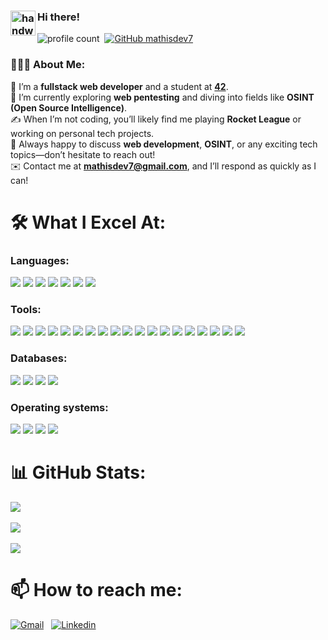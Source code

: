 ### <img alt="handwavegif" src="https://user-images.githubusercontent.com/39513876/112366216-8cfe7400-8cfe-11eb-8116-7d3dbae20e97.gif" width='40' align="left"/> Hi there!
![profile count](https://komarev.com/ghpvc/?username=mathisdev7&color=red)&nbsp;
[![GitHub mathisdev7](https://img.shields.io/github/followers/mathisdev7?label=follow&style=social)](https://github.com/mathisdev7)&nbsp;
### 👨🏻‍💻 About Me:  
🚀  I’m a **fullstack web developer** and a student at **[42](https://42perpignan.fr/)**. 
<br />
🌱  I’m currently exploring **web pentesting** and diving into fields like **OSINT (Open Source Intelligence)**.  
✍️  When I’m not coding, you’ll likely find me playing **Rocket League** or working on personal tech projects.  
💬  Always happy to discuss **web development**, **OSINT**, or any exciting tech topics—don’t hesitate to reach out!  
✉️  Contact me at **mathisdev7@gmail.com**, and I’ll respond as quickly as I can!  

# 🛠 What I Excel At:
### Languages:
<a href="https://developer.mozilla.org/en/docs/Web/CSS" target="_blank"><img src="https://img.shields.io/badge/CSS3-1572B6?style=for-the-badge&logo=css3&logoColor=white" /></a>
<a href="https://developer.mozilla.org/en/docs/Web/HTML" target="_blank"><img src="https://img.shields.io/badge/HTML5-E34F26?style=for-the-badge&logo=html5&logoColor=white" /></a>
<a href="https://developer.mozilla.org/en/docs/Web/JavaScript" target="_blank"><img src="https://img.shields.io/badge/JavaScript-323330?style=for-the-badge&logo=javascript&logoColor=F7DF1E" /></a>
<a href="https://www.python.org" target="_blank"><img src="https://img.shields.io/badge/Python-FFD43B?style=for-the-badge&logo=python&logoColor=blue" /></a>
<a href="https://www.typescriptlang.org/" target="_blank"><img src="https://img.shields.io/badge/TypeScript-007ACC?style=for-the-badge&logo=typescript&logoColor=white" /></a>
<a href="https://www.google.com/" target="_blank"><img src="https://img.shields.io/badge/C-007BCC?style=for-the-badge&logo=c&logoColor=white" /></a>
<a href="https://www.google.com/" target="_blank"><img src="https://img.shields.io/badge/CPP-DA70D6?style=for-the-badge&logo=cplusplus&logoColor=white" /></a>

### Tools:
<a href="https://git-scm.com" target="_blank"><img src="https://img.shields.io/badge/Git-671ddf?&style=for-the-badge&logo=git&logoColor=white" /></a>
<a href="https://www.electronjs.org" target="_blank"><img src="https://img.shields.io/badge/Electron-2B2E3A?style=for-the-badge&logo=electron&logoColor=9FEAF9" /></a>
<a href="https://expressjs.com" target="_blank"><img src="https://img.shields.io/badge/ExpressJS-000000?style=for-the-badge&logo=express&logoColor=white" /></a>
<a href="https://nextjs.org" target="_blank"><img src="https://img.shields.io/badge/nextjs-000000?style=for-the-badge&logo=nextdotjs&logoColor=white" /></a>
<a href="https://remix.run/" target="_blank"><img src="https://img.shields.io/badge/remixjs-000000?style=for-the-badge&logo=remix&logoColor=white" /></a>
<a href="https://nodejs.org/" target="_blank"><img src="https://img.shields.io/badge/Nodejs-339933?style=for-the-badge&logo=nodedotjs&logoColor=white" /></a>
<a href="https://www.npmjs.com" target="_blank"><img src="https://img.shields.io/badge/npm-CB3837?style=for-the-badge&logo=npm&logoColor=white" /></a>
<a href="https://pnpm.io" target="_blank"><img src="https://img.shields.io/badge/pnpm-CB3837?style=for-the-badge&logo=pnpm&logoColor=white" /></a>
<a href="https://react.dev" target="_blank"><img src="https://img.shields.io/badge/React-20232A?style=for-the-badge&logo=react&logoColor=61DAFB" /></a>
<a href="https://reactnative.dev/" target="_blank"><img src="https://img.shields.io/badge/React_Native-20232A?style=for-the-badge&logo=react&logoColor=61DAFB" /></a>
<a href="https://ui.shadcn.com" target="_blank"><img src="https://img.shields.io/badge/shadcn%2Fui-000000?style=for-the-badge&logo=shadcnui&logoColor=white" /></a>
<a href="https://socket.io" target="_blank"><img src="https://img.shields.io/badge/Socket.io-010101?&style=for-the-badge&logo=Socket.io&logoColor=white" /></a>
<a href="https://tailwindcss.com" target="_blank"><img src="https://img.shields.io/badge/Tailwind_CSS-38B2AC?style=for-the-badge&logo=tailwind-css&logoColor=white" /></a>
<a href="https://typestrong.org/ts-node" target="_blank"><img src="https://img.shields.io/badge/ts--node-3178C6?style=for-the-badge&logo=ts-node&logoColor=white" /></a>
<a href="https://classic.yarnpkg.com/lang/en" target="_blank"><img src="https://img.shields.io/badge/Yarn-2C8EBB?style=for-the-badge&logo=yarn&logoColor=white" /></a>
<a href="https://www.prisma.io" target="_blank"><img src="https://img.shields.io/badge/Prisma-3982CE?style=for-the-badge&logo=Prisma&logoColor=white" /></a>
<a href="https://eslint.org" target="_blank"><img src="https://img.shields.io/badge/eslint-3A33D1?style=for-the-badge&logo=eslint&logoColor=white" /></a>
<a href="https://prettier.io" target="_blank"><img src="https://img.shields.io/badge/prettier-1A2C34?style=for-the-badge&logo=prettier&logoColor=F7BA3E" /></a>
<a href="https://zod.dev" target="_blank"><img src="https://img.shields.io/badge/Zod-000000?style=for-the-badge&logo=zod&logoColor=3068B7" /></a>

### Databases:
<a href="https://www.mongodb.com/fr-fr" target="_blank"><img src="https://img.shields.io/badge/MongoDB-4EA94B?style=for-the-badge&logo=mongodb&logoColor=white" /></a>
<a href="https://www.mysql.com/fr" target="_blank"><img src="https://img.shields.io/badge/MySQL-005C84?style=for-the-badge&logo=mysql&logoColor=white" /></a>
<a href="https://www.sqlite.org" target="_blank"><img src="https://img.shields.io/badge/Sqlite-003B57?style=for-the-badge&logo=sqlite&logoColor=white" /></a>
<a href="https://www.postgresql.org" target="_blank"><img src="https://img.shields.io/badge/PostgreSQL-316192?style=for-the-badge&logo=postgresql&logoColor=white" /></a>

### Operating systems:
<a href="https://www.linux.org" target="_blank"><img src="https://img.shields.io/badge/Linux-FCC624?style=for-the-badge&logo=linux&logoColor=black" /></a>
<a href="https://www.apple.com/fr/macos" target="_blank"><img src="https://img.shields.io/badge/mac%20os-000000?style=for-the-badge&logo=apple&logoColor=white" /></a>
<a href="https://ubuntu.com" target="_blank"><img src="https://img.shields.io/badge/Ubuntu-E95420?style=for-the-badge&logo=ubuntu&logoColor=white" /></a>
<a href="https://www.microsoft.com/fr-fr/software-download/windows10%20" target="_blank"><img src="https://img.shields.io/badge/Windows-0078D6?style=for-the-badge&logo=windows&logoColor=white" /></a>

# 📊 GitHub Stats:
![](https://github-readme-stats.vercel.app/api?username=mathisdev7&theme=gotham&show_icons=true&hide_border=false&count_private=true) <br/><br/>
![](https://github-readme-streak-stats.herokuapp.com/?user=mathisdev7&theme=gotham&hide_border=false)<br/><br/>
![](https://github-readme-stats.vercel.app/api/top-langs/?username=mathisdev7&theme=gotham&hide_border=false&include_all_commits=true&count_private=true&layout=compact)


# 📫 How to reach me:


<a href="mailto:mathisdev7@gmail.com"><img alt="Gmail" src="https://img.shields.io/badge/Gmail-D14836?style=flat&logo=gmail&logoColor=white" /></a> &nbsp;
<a href="https://www.linkedin.com/in/mathis-zeghouani/"><img alt="Linkedin" src="https://img.shields.io/badge/-LinkedIn-blue?style=flat&logo=linkedin&logoColor=white" /></a> &nbsp;

